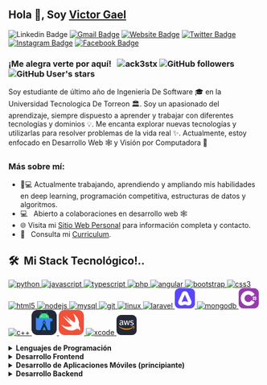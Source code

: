 ## Hola 👋, Soy [Victor Gael](https://github.com/ack3stx)


![Linkedin Badge](https://img.shields.io/badge/LinkedIn-blue?style=flat&logo=linkedin&labelColor=blue&link=https://www.linkedin.com/in/victor-gael-barajas-6a2867338/) [![Gmail Badge](https://img.shields.io/badge/Gmail-red?style=flat-square&logo=Gmail&logoColor=white&link=mailto:barajasvazquez05@gmail.com)](mailto:barajasvazquez05@gmail.com) [![Website Badge](https://img.shields.io/badge/-Website-47CCCC?style=flat&logo=Google-Chrome&logoColor=white&link=https://acklines.xyz)](https://acklinez.xyz) [![Twitter Badge](https://img.shields.io/badge/-Twitter-1ca0f1?style=flat&labelColor=1ca0f1&logo=twitter&logoColor=white&link=https://x.com/gaelbar96090715)](https://x.com/gaelbar96090715) [![Instagram Badge](https://img.shields.io/badge/-Instagram-E4405F?style=flat&logo=instagram&logoColor=white&link=https://www.instagram.com/gael_vaz16.swift?igsh=NG9laTZ6aGZ2czJx)](https://www.instagram.com/gael_vaz16.swift?igsh=NG9laTZ6aGZ2czJx) [![Facebook Badge](https://img.shields.io/badge/-Facebook-1877f2?style=flat&logo=facebook&logoColor=white&link=https://www.facebook.com/profile.php?id=100083214732088)](https://www.facebook.com/profile.php?id=100083214732088)

### ¡Me alegra verte por aquí! &nbsp; <img src="https://komarev.com/ghpvc/?username=ack3stx&label=Profile%20views&color=0e75b6&style=flat" alt="ack3stx" /> ![GitHub followers](https://img.shields.io/github/followers/ack3stx) ![GitHub User's stars](https://img.shields.io/github/stars/ack3stx)

Soy estudiante de último año de Ingeniería De Software 🎓 en la Universidad Tecnologica De Torreon 🏛. Soy un apasionado del aprendizaje, siempre dispuesto a aprender y trabajar con diferentes tecnologías y dominios 💡. Me encanta explorar nuevas tecnologías y utilizarlas para resolver problemas de la vida real ✨. Actualmente, estoy enfocado en Desarrollo Web 🕸️ y Visión por Computadora 👀

### Más sobre mí:

- 👨💻 Actualmente trabajando, aprendiendo y ampliando mis habilidades en deep learning, programación competitiva, estructuras de datos y algoritmos.
- 💻 &nbsp; Abierto a colaboraciones en desarrollo web 🕸️
- 🌐 Visita mi  [Sitio Web Personal](https://acklines.xyz) para información completa y contacto.
- 📝 &nbsp; Consulta mi [Curriculum](https://acklinez.xyz/Resume.pdf).

<h2> 🛠 &nbsp;Mi Stack Tecnológico!..</h2>

<a href="https://www.python.org" target="_blank"> <img src="https://upload.wikimedia.org/wikipedia/commons/c/c3/Python-logo-notext.svg" alt="python" width="40" height="40"/> </a>
<a href="https://developer.mozilla.org/en-US/docs/Web/JavaScript" target="_blank"> <img src="https://upload.wikimedia.org/wikipedia/commons/6/6a/JavaScript-logo.png" alt="javascript" width="40" height="40"/> </a>
<a href="https://www.typescriptlang.org/" target="_blank"> <img src="https://upload.wikimedia.org/wikipedia/commons/4/4c/Typescript_logo_2020.svg" alt="typescript" width="40" height="40"/> </a>
<a href="https://www.php.net" target="_blank"> <img src="https://upload.wikimedia.org/wikipedia/commons/2/27/PHP-logo.svg" alt="php" width="40" height="40"/> </a>
<a href="https://angular.io" target="_blank"> <img src="https://upload.wikimedia.org/wikipedia/commons/c/cf/Angular_full_color_logo.svg" alt="angular" width="40" height="40"/> </a>
<a href="https://getbootstrap.com" target="_blank"> <img src="https://upload.wikimedia.org/wikipedia/commons/b/b2/Bootstrap_logo.svg" alt="bootstrap" width="40" height="40"/> </a>
<a href="https://www.w3schools.com/css/" target="_blank"> <img src="https://upload.wikimedia.org/wikipedia/commons/6/62/CSS3_logo.svg" alt="css3" width="40" height="40"/> </a>
<a href="https://www.w3.org/html/" target="_blank"> <img src="https://upload.wikimedia.org/wikipedia/commons/6/61/HTML5_logo_and_wordmark.svg" alt="html5" width="40" height="40"/> </a>
<a href="https://nodejs.org" target="_blank"> <img src="https://upload.wikimedia.org/wikipedia/commons/d/d9/Node.js_logo.svg" alt="nodejs" width="50" height="50"/> </a>
<a href="https://www.mysql.com/" target="_blank"> <img src="https://upload.wikimedia.org/wikipedia/en/d/dd/MySQL_logo.svg" alt="mysql" width="50" height="50"/> </a>
<a href="https://git-scm.com/" target="_blank"> <img src="https://upload.wikimedia.org/wikipedia/commons/3/3f/Git_icon.svg" alt="git" width="40" height="40"/> </a>
<a href="https://www.linux.org/" target="_blank"> <img src="https://upload.wikimedia.org/wikipedia/commons/3/35/Tux.svg" alt="linux" width="40" height="40"/> </a>
<a href="https://laravel.com/" target="_blank"> <img src="https://upload.wikimedia.org/wikipedia/commons/9/9a/Laravel.svg" alt="laravel" width="40" height="40"/> </a>
<a href="https://adonisjs.com/" target="_blank"> <img src="https://github.com/tandpfun/skill-icons/raw/main/icons/Adonis.svg" alt="adonis js" width="40" height="40"/> </a>
<a href="https://www.mongodb.com/" target="_blank"> <img src="https://upload.wikimedia.org/wikipedia/commons/9/93/MongoDB_Logo.svg" alt="mongodb" width="40" height="40"/> </a>
<a href="https://dotnet.microsoft.com/" target="_blank"> <img src="https://github.com/tandpfun/skill-icons/raw/main/icons/CS.svg" alt="c#" width="40" height="40"/> </a>
<a href="https://isocpp.org/" target="_blank"> <img src="https://upload.wikimedia.org/wikipedia/commons/1/18/ISO_C%2B%2B_Logo.svg" alt="c++" width="40" height="40"/> </a>
<a href="https://developer.android.com/studio" target="_blank"> <img src="https://github.com/tandpfun/skill-icons/raw/main/icons/AndroidStudio-Dark.svg" alt="android studio" width="50" height="50"/> </a>
<a href="https://www.swift.org/" target="_blank"> <img src="https://github.com/tandpfun/skill-icons/raw/main/icons/Swift.svg" alt="swift" width="50" height="50"/> </a>
<a href="https://developer.apple.com/xcode/" target="_blank"> <img src="https://developer.apple.com/assets/elements/icons/xcode-12/xcode-12-96x96_2x.png" alt="xcode" width="50" height="50"/> </a>
 <a href="https://aws.amazon.com/" target="_blank">
    <img src="https://github.com/tandpfun/skill-icons/raw/main/icons/AWS-Dark.svg" alt="AWS" width="40" height="40"/>
  </a>


<details>	
  <summary><b>Lenguajes de Programación</b></summary>
<a href="https://www.python.org" target="_blank"> <img src="https://upload.wikimedia.org/wikipedia/commons/c/c3/Python-logo-notext.svg" alt="python" width="40" height="40"/> </a>
<a href="https://www.php.net" target="_blank"> <img src="https://upload.wikimedia.org/wikipedia/commons/2/27/PHP-logo.svg" alt="php" width="40" height="40"/> </a>
<a href="https://dotnet.microsoft.com/" target="_blank"> <img src="https://github.com/tandpfun/skill-icons/raw/main/icons/CS.svg" alt="c#" width="40" height="40"/> </a>
<a href="https://www.typescriptlang.org/" target="_blank"> <img src="https://upload.wikimedia.org/wikipedia/commons/4/4c/Typescript_logo_2020.svg" alt="typescript" width="40" height="40"/> </a>
<a href="https://www.swift.org/" target="_blank"> <img src="https://github.com/tandpfun/skill-icons/raw/main/icons/Swift.svg" alt="swift" width="50" height="50"/> </a>
<a href="https://isocpp.org/" target="_blank"> <img src="https://upload.wikimedia.org/wikipedia/commons/1/18/ISO_C%2B%2B_Logo.svg" alt="c++" width="40" height="40"/> </a>


</details>

<details>	
  <summary><b>Desarrollo Frontend</b></summary>
  <a href="https://getbootstrap.com" target="_blank"> <img src="https://upload.wikimedia.org/wikipedia/commons/b/b2/Bootstrap_logo.svg" alt="bootstrap" width="40" height="40"/> </a>
<a href="https://www.w3schools.com/css/" target="_blank"> <img src="https://upload.wikimedia.org/wikipedia/commons/6/62/CSS3_logo.svg" alt="css3" width="40" height="40"/> </a>
<a href="https://www.w3.org/html/" target="_blank"> <img src="https://upload.wikimedia.org/wikipedia/commons/6/61/HTML5_logo_and_wordmark.svg" alt="html5" width="40" height="40"/> </a>

</details>

<details>	
  <summary><b> Desarrollo de Aplicaciones Móviles (principiante)</b></summary>
<a href="https://developer.android.com/studio" target="_blank"> <img src="https://github.com/tandpfun/skill-icons/raw/main/icons/AndroidStudio-Dark.svg" alt="android studio" width="50" height="50"/> </a>
<a href="https://developer.apple.com/xcode/" target="_blank"> <img src="https://developer.apple.com/assets/elements/icons/xcode-12/xcode-12-96x96_2x.png" alt="xcode" width="50" height="50"/> </a>
  
</details>

<details>	
  <summary><b>Desarrollo Backend</b></summary>
<a href="https://www.python.org" target="_blank"> <img src="https://upload.wikimedia.org/wikipedia/commons/c/c3/Python-logo-notext.svg" alt="python" width="40" height="40"/> </a>
<a href="https://www.php.net" target="_blank"> <img src="https://upload.wikimedia.org/wikipedia/commons/2/27/PHP-logo.svg" alt="php" width="40" height="40"/> </a>
<a href="https://dotnet.microsoft.com/" target="_blank"> <img src="https://github.com/tandpfun/skill-icons/raw/main/icons/CS.svg" alt="c#" width="40" height="40"/> </a>
<a href="https://www.typescriptlang.org/" target="_blank"> <img src="https://upload.wikimedia.org/wikipedia/commons/4/4c/Typescript_logo_2020.svg" alt="typescript" width="40" height="40"/> </a>


<details>	
  <summary><b>Bases De Datos </b></summary>
 <a href="https://www.mysql.com/" target="_blank"> <img src="https://upload.wikimedia.org/wikipedia/en/d/dd/MySQL_logo.svg" alt="mysql" width="50" height="50"/> </a>
<a href="https://www.mongodb.com/" target="_blank"> <img src="https://upload.wikimedia.org/wikipedia/commons/9/93/MongoDB_Logo.svg" alt="mongodb" width="40" height="40"/> </a>
</details>

<details>	
  <summary><b>Frameworks</b></summary>
   <a href="https://laravel.com/" target="_blank"> <img src="https://upload.wikimedia.org/wikipedia/commons/9/9a/Laravel.svg" alt="laravel" width="40" height="40"/> </a>
<a href="https://adonisjs.com/" target="_blank"> <img src="https://github.com/tandpfun/skill-icons/raw/main/icons/Adonis.svg" alt="adonis js" width="40" height="40"/> </a>
</details>

<details>	
  <summary><b>Backend as a Service (BaaS) </b></summary>
    <a href="https://aws.amazon.com/" target="_blank">
    <img src="https://github.com/tandpfun/skill-icons/raw/main/icons/AWS-Dark.svg" alt="AWS" width="40" height="40"/>
  </a>
  </details>

<details>	
  <summary><b>Others</b></summary>
  <a href="https://git-scm.com/" target="_blank"> <img src="https://upload.wikimedia.org/wikipedia/commons/3/3f/Git_icon.svg" alt="git" width="40" height="40"/> </a>
<a href="https://www.linux.org/" target="_blank"> <img src="https://upload.wikimedia.org/wikipedia/commons/3/35/Tux.svg" alt="linux" width="40" height="40"/> </a>
</details>



<div align="center">

### ¡Muestra algo de ❤️ marcando con estrella algunos de los repositorios!

</div>

Última Edición: 30/03/2025

